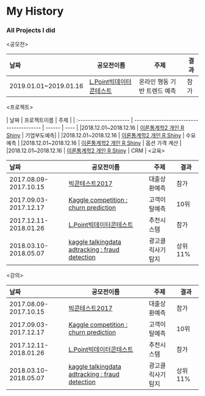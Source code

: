 # My History
### All Projects I did 
<공모전>

| 날짜                    | 공모전이름                                    | 주제     | 결과   |
| :--------------------- | ---------------------------------------- | ------ | ---- |
|2019.01.01~2019.01.16 | [L.Point빅데이터콘테스트]() | 온라인 행동 기반 트렌드 예측 | 참가   

<프로젝트>

| 날짜                    | 프로젝트이름                                    | 주제     | 
| :--------------------- | ---------------------------------------- | ------ | ---- |
|2018.12.01~2018.12.16 | [이론통계학2 개인 R Shiny](https://pphonyohyeyun.shinyapps.io/bankruptcy_ohy/) | 기업부도예측| |
|2018.12.01~2018.12.16 | [이론통계학2 개인 R Shiny](https://pphonyohyeyun.shinyapps.io/demand_ohy/) | 수요 예측 |
|2018.12.01~2018.12.16 | [이론통계학2 개인 R Shiny](https://pphonyohyeyun.shinyapps.io/option_hy/) | 옵션 가격 계산 | 
|2018.12.01~2018.12.16 | [이론통계학2 개인 R Shiny](https://pphonyohyeyun.shinyapps.io/crm_ohy/) | CRM | 
<교육>

| 날짜                    | 공모전이름                                    | 주제     | 결과   |
| :--------------------- | ---------------------------------------- | ------ | ---- |
| 2017.08.09-2017.10.15 | [빅콘테스트2017](https://github.com/RyuJiseung/BigCon2017) | 대출상환예측 | 참가   |
| 2017.09.03-2017.12.17 | [Kaggle competition : churn prediction](https://github.com/RyuJiseung/WSDM_2018) | 고객이탈예측 | 10위   |
| 2017.12.11-2018.01.26 | [L.Point빅데이터콘테스트](https://github.com/RyuJiseung/2018_L.Point_BigData_Competition) | 추천시스템 | 참가   |
| 2018.03.10-2018.05.07 | [kaggle talkingdata adtracking : fraud detection](https://github.com/RyuJiseung/kaggle-talkingdata-adtracking-fraud-detection) | 광고클릭사기탐지 | 상위 11% |

<강의>

| 날짜                    | 공모전이름                                    | 주제     | 결과   |
| :--------------------- | ---------------------------------------- | ------ | ---- |
| 2017.08.09-2017.10.15 | [빅콘테스트2017](https://github.com/RyuJiseung/BigCon2017) | 대출상환예측 | 참가   |
| 2017.09.03-2017.12.17 | [Kaggle competition : churn prediction](https://github.com/RyuJiseung/WSDM_2018) | 고객이탈예측 | 10위   |
| 2017.12.11-2018.01.26 | [L.Point빅데이터콘테스트](https://github.com/RyuJiseung/2018_L.Point_BigData_Competition) | 추천시스템 | 참가   |
| 2018.03.10-2018.05.07 | [kaggle talkingdata adtracking : fraud detection](https://github.com/RyuJiseung/kaggle-talkingdata-adtracking-fraud-detection) | 광고클릭사기탐지 | 상위 11% |
